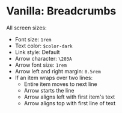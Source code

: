 # Vanilla: Breadcrumbs

All screen sizes:
- Font size: `1rem`
- Text color: `$color-dark`
- Link style: Default
- Arrow character: `\203A`
- Arrow font size: `1rem`
- Arrow left and right margin: `0.5rem`
- If an item wraps over two lines:
	- Entire item moves to next line
	- Arrow starts the line
	- Arrow aligns left with first item's text
	- Arrow aligns top with first line of text
